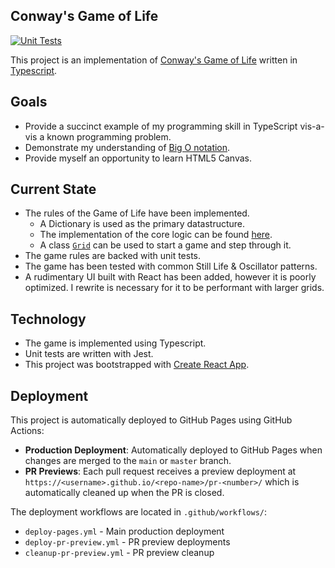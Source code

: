 Conway's Game of Life
-----

[![Unit Tests](https://github.com/wintermuted/game-of-life/actions/workflows/run-tests.yml/badge.svg?branch=master)](https://github.com/wintermuted/game-of-life/actions/workflows/run-tests.yml)

This project is an implementation of [Conway's Game of Life](https://en.wikipedia.org/wiki/Conway%27s_Game_of_Life) written in [Typescript](https://www.typescriptlang.org/).

## Goals
- Provide a succinct example of my programming skill in TypeScript vis-a-vis a known programming problem.
- Demonstrate my understanding of [Big O notation](https://en.wikipedia.org/wiki/Big_O_notation).
- Provide myself an opportunity to learn HTML5 Canvas.

## Current State
- The rules of the Game of Life have been implemented.  
  - A Dictionary is used as the primary datastructure.
  - The implementation of the core logic can be found [here](https://github.com/wintermuted/game-of-life/blob/master/src/core/game.ts).
  - A class [`Grid`](https://github.com/wintermuted/game-of-life/blob/master/src/game/Grid.ts) can be used to start a game and step through it.
- The game rules are backed with unit tests.
- The game has been tested with common Still Life & Oscillator patterns.
- A rudimentary UI built with React has been added, however it is poorly optimized.  I rewrite is necessary for it to be performant with larger grids.

## Technology

- The game is implemented using Typescript.
- Unit tests are written with Jest.
- This project was bootstrapped with [Create React App](https://github.com/facebook/create-react-app).

## Deployment

This project is automatically deployed to GitHub Pages using GitHub Actions:

- **Production Deployment**: Automatically deployed to GitHub Pages when changes are merged to the `main` or `master` branch.
- **PR Previews**: Each pull request receives a preview deployment at `https://<username>.github.io/<repo-name>/pr-<number>/` which is automatically cleaned up when the PR is closed.

The deployment workflows are located in `.github/workflows/`:
- `deploy-pages.yml` - Main production deployment
- `deploy-pr-preview.yml` - PR preview deployments
- `cleanup-pr-preview.yml` - PR preview cleanup
